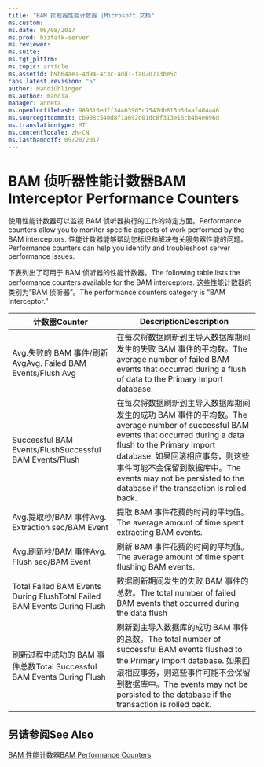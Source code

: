 ```yaml
---
title: "BAM 拦截器性能计数器 |Microsoft 文档"
ms.custom: 
ms.date: 06/08/2017
ms.prod: biztalk-server
ms.reviewer: 
ms.suite: 
ms.tgt_pltfrm: 
ms.topic: article
ms.assetid: b9b64ae1-4d94-4c3c-add1-fa020713be5c
caps.latest.revision: "5"
author: MandiOhlinger
ms.author: mandia
manager: anneta
ms.openlocfilehash: 989316edff34463905c7547db815b3daaf4d4a46
ms.sourcegitcommit: cb908c540d8f1a692d01dc8f313e16cb4b4e696d
ms.translationtype: MT
ms.contentlocale: zh-CN
ms.lasthandoff: 09/20/2017
---
```

# <a name="bam-interceptor-performance-counters"></a><span data-ttu-id="c7798-102">BAM 侦听器性能计数器</span><span class="sxs-lookup"><span data-stu-id="c7798-102">BAM Interceptor Performance Counters</span></span>
<span data-ttu-id="c7798-103">使用性能计数器可以监视 BAM 侦听器执行的工作的特定方面。</span><span class="sxs-lookup"><span data-stu-id="c7798-103">Performance counters allow you to monitor specific aspects of work performed by the BAM interceptors.</span></span> <span data-ttu-id="c7798-104">性能计数器能够帮助您标识和解决有关服务器性能的问题。</span><span class="sxs-lookup"><span data-stu-id="c7798-104">Performance counters can help you identify and troubleshoot server performance issues.</span></span>  
  
 <span data-ttu-id="c7798-105">下表列出了可用于 BAM 侦听器的性能计数器。</span><span class="sxs-lookup"><span data-stu-id="c7798-105">The following table lists the performance counters available for the BAM interceptors.</span></span> <span data-ttu-id="c7798-106">这些性能计数器的类别为“BAM 侦听器”。</span><span class="sxs-lookup"><span data-stu-id="c7798-106">The performance counters category is “BAM Interceptor.”</span></span>  
  
|<span data-ttu-id="c7798-107">计数器</span><span class="sxs-lookup"><span data-stu-id="c7798-107">Counter</span></span>|<span data-ttu-id="c7798-108">Description</span><span class="sxs-lookup"><span data-stu-id="c7798-108">Description</span></span>|  
|-------------|-----------------|  
|<span data-ttu-id="c7798-109">Avg.失败的 BAM 事件/刷新 Avg</span><span class="sxs-lookup"><span data-stu-id="c7798-109">Avg. Failed BAM Events/Flush Avg</span></span>|<span data-ttu-id="c7798-110">在每次将数据刷新到主导入数据库期间发生的失败 BAM 事件的平均数。</span><span class="sxs-lookup"><span data-stu-id="c7798-110">The average number of failed BAM events that occurred during a flush of data to the Primary Import database.</span></span>|  
|<span data-ttu-id="c7798-111">Successful BAM Events/Flush</span><span class="sxs-lookup"><span data-stu-id="c7798-111">Successful BAM Events/Flush</span></span>|<span data-ttu-id="c7798-112">在每次将数据刷新到主导入数据库期间发生的成功 BAM 事件的平均数。</span><span class="sxs-lookup"><span data-stu-id="c7798-112">The average number of successful BAM events that occurred during a data flush to the Primary Import database.</span></span> <span data-ttu-id="c7798-113">如果回滚相应事务，则这些事件可能不会保留到数据库中。</span><span class="sxs-lookup"><span data-stu-id="c7798-113">The events may not be persisted to the database if the transaction is rolled back.</span></span>|  
|<span data-ttu-id="c7798-114">Avg.提取秒/BAM 事件</span><span class="sxs-lookup"><span data-stu-id="c7798-114">Avg. Extraction sec/BAM Event</span></span>|<span data-ttu-id="c7798-115">提取 BAM 事件花费的时间的平均值。</span><span class="sxs-lookup"><span data-stu-id="c7798-115">The average amount of time spent extracting BAM events.</span></span>|  
|<span data-ttu-id="c7798-116">Avg.刷新秒/BAM 事件</span><span class="sxs-lookup"><span data-stu-id="c7798-116">Avg. Flush sec/BAM Event</span></span>|<span data-ttu-id="c7798-117">刷新 BAM 事件花费的时间的平均值。</span><span class="sxs-lookup"><span data-stu-id="c7798-117">The average amount of time spent flushing BAM events.</span></span>|  
|<span data-ttu-id="c7798-118">Total Failed BAM Events During Flush</span><span class="sxs-lookup"><span data-stu-id="c7798-118">Total Failed BAM Events During Flush</span></span>|<span data-ttu-id="c7798-119">数据刷新期间发生的失败 BAM 事件的总数。</span><span class="sxs-lookup"><span data-stu-id="c7798-119">The total number of failed BAM events that occurred during the data flush</span></span>|  
|<span data-ttu-id="c7798-120">刷新过程中成功的 BAM 事件总数</span><span class="sxs-lookup"><span data-stu-id="c7798-120">Total Successful BAM Events During Flush</span></span>|<span data-ttu-id="c7798-121">刷新到主导入数据库的成功 BAM 事件的总数。</span><span class="sxs-lookup"><span data-stu-id="c7798-121">The total number of successful BAM events flushed to the Primary Import database.</span></span> <span data-ttu-id="c7798-122">如果回滚相应事务，则这些事件可能不会保留到数据库中。</span><span class="sxs-lookup"><span data-stu-id="c7798-122">The events may not be persisted to the database if the transaction is rolled back.</span></span>|  
  
## <a name="see-also"></a><span data-ttu-id="c7798-123">另请参阅</span><span class="sxs-lookup"><span data-stu-id="c7798-123">See Also</span></span>  
 [<span data-ttu-id="c7798-124">BAM 性能计数器</span><span class="sxs-lookup"><span data-stu-id="c7798-124">BAM Performance Counters</span></span>](../core/bam-performance-counters.md)